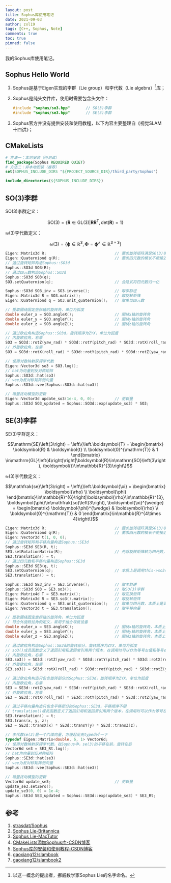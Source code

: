 ```yaml
---
layout: post
title: Sophus库使用笔记
date: 2021-09-03
author: zxl19
tags: [C++, Sophus, Note]
comments: true
toc: true
pinned: false
---
```


我的Sophus库使用笔记。

<!-- more -->

## Sophus Hello World

1. Sophus是基于Eigen实现的李群（Lie group）和李代数（Lie algebra）[^1]库；
2. Sophus是纯头文件库，使用时需要包含头文件：

    ```cpp
    #include "sophus/so3.hpp"       // SO(3)李群
    #include "sophus/se3.hpp"       // SE(3)李群
    ```

3. Sophus官方并没有提供安装和使用教程，以下内容主要整理自《视觉SLAM十四讲》；

[^1]: 以这一概念的提出者，挪威数学家Sophus Lie的名字命名。

## CMakeLists

```cmake
# 方法一：本地安装（待测试）
find_package(Sophus REQUIRED QUIET)
# 方法二：非本地安装（推荐）
set(SOPHUS_INCLUDE_DIRS "${PROJECT_SOURCE_DIR}/third_party/Sophus")

include_directories(${SOPHUS_INCLUDE_DIRS})
```

## SO(3)李群

$\mathrm{SO}\left(3\right)$李群定义：

$$\mathrm{SO}\left(3\right) = \left\{\left.\boldsymbol{R}\in\mathrm{GL}\left(3\right)\right|\boldsymbol{RR}^{\mathrm{T}}, \mathrm{det}\left(\boldsymbol{R}\right) = 1\right\}$$

$\mathfrak{so}\left(3\right)$李代数定义：

$$\mathfrak{so}\left(3\right) = \left\{\boldsymbol{\phi}\in\mathbb{R}^{3}, \boldsymbol{\Phi} = \boldsymbol{\phi}^{\wedge}\in\mathbb{R}^{3\times 3}\right\}$$

```cpp
Eigen::Matrix3d R;                              // 要求旋转矩阵满足SO(3)李群的定义
Eigen::Quaterniond q(R);                        // 要求四元数的模长不能接近0
// 通过旋转矩阵构造Sophus::SO3d
Sophus::SO3d SO3(R);
// 通过四元数构造Sophus::SO3d
Sophus::SO3d SO3(q);
SO3.setQuaternion(q);                           // 会隐式将四元数归一化

Sophus::SO3d SO3_inv = SO3.inverse();           // 取李群逆
Eigen::Matrix3d R = SO3.matrix();               // 取旋转矩阵
Eigen::Quaterniond q = SO3.unit_quaternion();   // 取单位四元数

// 提取围绕固定坐标轴的旋转角，单位为弧度
double euler_x = SO3.angleX();                  // 围绕x轴的旋转角
double euler_y = SO3.angleY();                  // 围绕y轴的旋转角
double euler_z = SO3.angleZ();                  // 围绕z轴的旋转角

// 通过欧拉角构造Sophus::SO3d，旋转顺序为ZYX，单位为弧度
// 内旋欧拉角，右乘
SO3 = SO3d::rotZ(yaw_rad) * SO3d::rotY(pitch_rad) * SO3d::rotX(roll_rad);
// 外旋欧拉角，左乘
SO3 = SO3d::rotX(roll_rad) * SO3d::rotY(pitch_rad) * SO3d::rotZ(yaw_rad);

// 使用对数映射获得李代数
Eigen::Vector3d so3 = SO3.log();
// hat为向量到反对称矩阵
Sophus::SO3d::hat(so3)
// vee为反对称矩阵到向量
Sophus::SO3d::vee(Sophus::SO3d::hat(so3))

// 增量扰动模型的更新
Eigen::Vector3d update_so3(1e-4, 0, 0);         // 更新量
Sophus::SO3d SO3_updated = Sophus::SO3d::exp(update_so3) * SO3;
```

## SE(3)李群

$\mathrm{SE}\left(3\right)$李群定义：

$$\mathrm{SE}\left(3\right) = \left\{\left.\boldsymbol{T} =
\begin{bmatrix}
    \boldsymbol{R} & \boldsymbol{t} \\
    \boldsymbol{0}^{\mathrm{T}} & 1
\end{bmatrix}
\in\mathrm{GL}\left(4\right)\right|\boldsymbol{R}\in\mathrm{SO}\left(3\right), \boldsymbol{t}\in\mathbb{R}^{3}\right\}$$

$\mathfrak{se}\left(3\right)$李代数定义：

$$\mathfrak{se}\left(3\right) = \left\{\left.\boldsymbol{\xi} =
\begin{bmatrix}
    \boldsymbol{\rho} \\
    \boldsymbol{\phi}
\end{bmatrix}\in\mathbb{R}^{6}\right|\boldsymbol{\rho}\in\mathbb{R}^{3}, \boldsymbol{\phi}\in\mathfrak{so}\left(3\right), \boldsymbol{\xi}^{\wedge} =
\begin{bmatrix}
    \boldsymbol{\phi}^{\wedge} & \boldsymbol{\rho} \\
    \boldsymbol{0}^{\mathrm{T}} & 0
\end{bmatrix}\in\mathbb{R}^{4\times 4}\right\}$$

```cpp
Eigen::Matrix3d R;                              // 要求旋转矩阵满足SO(3)李群的定义
Eigen::Quaterniond q(R);                        // 要求四元数的模长不能接近0
Eigen::Vector3d t(1, 0, 0);
// 通过旋转矩阵和平移向量构造Sophus::SE3d
Sophus::SE3d SE3(R, t);
SE3.setRotationMatrix(R);                       // 先将旋转矩阵转为四元数，本质上是调用this->so3().setQuaternion()
SE3.translation() = t;
// 通过四元数和平移向量构造Sophus::SE3d
Sophus::SE3d SE3(q, t);
SE3.setQuaternion(q);                           // 本质上是调用this->so3().setQuaternion()
SE3.translation() = t;

Sophus::SE3d SE3_inv = SE3.inverse();           // 取李群逆
Sophus::SO3d SO3 = SE3.so3();                   // 取SO(3)李群
Eigen::Matrix4d T = SE3.matrix();               // 取变换矩阵
Eigen::Matrix3d R = SE3.so3().matrix();         // 取旋转矩阵
Eigen::Quaterniond q = SE3.unit_quaternion();   // 取单位四元数，本质上是调用this->so3().unit_quaternion()
Eigen::Vector3d t = SE3.translation();          // 取平移向量

// 提取围绕固定坐标轴的旋转角，单位为弧度
// 符合外旋欧拉角的定义，常用于组合导航设备
double euler_x = SE3.angleX();                  // 围绕x轴的旋转角，本质上是调用this->so3().angleX()
double euler_y = SE3.angleY();                  // 围绕y轴的旋转角，本质上是调用this->so3().angleY()
double euler_z = SE3.angleZ();                  // 围绕z轴的旋转角，本质上是调用this->so3().angleZ()

// 通过欧拉角构造Sophus::SE3d的旋转部分，旋转顺序为ZYX，单位为弧度
// so3()成员函数定义了返回引用和返回常引用两个版本，在调用时可以作为等号左值和等号右值使用
// 内旋欧拉角，右乘
SE3.so3() = SO3d::rotZ(yaw_rad) * SO3d::rotY(pitch_rad) * SO3d::rotX(roll_rad);
// 外旋欧拉角，左乘
SE3.so3() = SO3d::rotX(roll_rad) * SO3d::rotY(pitch_rad) * SO3d::rotZ(yaw_rad);

// 通过欧拉角构造只包含旋转部分的Sophus::SE3d，旋转顺序为ZYX，单位为弧度
// 内旋欧拉角，右乘
SE3 = SE3d::rotZ(yaw_rad) * SE3d::rotY(pitch_rad) * SE3d::rotX(roll_rad);
// 外旋欧拉角，左乘
SE3 = SE3d::rotX(roll_rad) * SE3d::rotY(pitch_rad) * SE3d::rotZ(yaw_rad);

// 通过平移向量构造只包含平移部分的Sophus::SE3d，平移顺序不限
// translation()成员函数定义了返回引用和返回常引用两个版本，在调用时可以作为等号左值和等号右值使用
SE3.translation() = t;
SE3.trans(x, y, z);
SE3 = SE3d::transX(x) * SE3d::transY(y) * SE3d::transZ(z);

// 李代数se(3)是一个六维向量，方便起见先typedef一下
typedef Eigen::Matrix<double, 6, 1> Vector6d;
// 使用对数映射获得李代数，在Sophus中，se(3)的平移在前，旋转在后
Vector6d se3 = SE3_Rt.log();
// hat为向量到反对称矩阵
Sophus::SE3d::hat(se3)
// vee为反对称矩阵到向量
Sophus::SE3d::vee(Sophus::SE3d::hat(se3))

// 增量扰动模型的更新
Vector6d update_se3;                            // 更新量
update_se3.setZero();
update_se3(0, 0) = 1e-4;
Sophus::SE3d SE3_updated = Sophus::SE3d::exp(update_se3) * SE3_Rt;
```

## 参考

1. [strasdat/Sophus](https://github.com/strasdat/Sophus)
2. [Sophus Lie-Britannica](https://www.britannica.com/biography/Sophus-Lie)
3. [Sophus Lie-MacTutor](https://mathshistory.st-andrews.ac.uk/Biographies/Lie/)
4. [CMakeLists添加Sophus库-CSDN博客](https://blog.csdn.net/weixin_38213410/article/details/98114423)
5. [Sophus库的安装和使用教程-CSDN博客](https://blog.csdn.net/u011092188/article/details/77833022)
6. [gaoxiang12/slambook](https://github.com/gaoxiang12/slambook)
7. [gaoxiang12/slambook2](https://github.com/gaoxiang12/slambook2)
